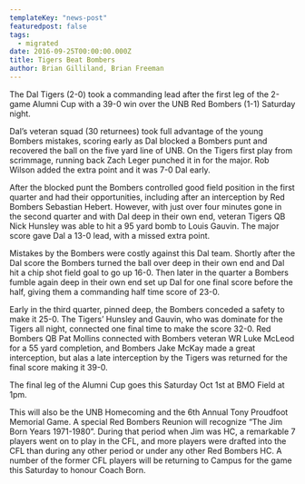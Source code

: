 ```yaml
---
templateKey: "news-post"
featuredpost: false
tags:
  - migrated
date: 2016-09-25T00:00:00.000Z
title: Tigers Beat Bombers
author: Brian Gilliland, Brian Freeman
---
```


The Dal Tigers (2-0) took a commanding lead after the first leg of the 2-game Alumni Cup with a 39-0 win over the UNB Red Bombers (1-1) Saturday night.

Dal’s veteran squad (30 returnees) took full advantage of the young Bombers mistakes, scoring early as Dal blocked a Bombers punt and recovered the ball on the five yard line of UNB. On the Tigers first play from scrimmage, running back Zach Leger punched it in for the major. Rob Wilson added the extra point and it was 7-0 Dal early. 

After the blocked punt the Bombers controlled good field position in the first quarter and had their opportunities, including after an interception by Red Bombers Sebastian Hebert. However, with just over four minutes gone in the second quarter and with Dal deep in their own end, veteran Tigers QB Nick Hunsley was able to hit a 95 yard bomb to Louis Gauvin. The major score gave Dal a 13-0 lead, with a missed extra point.

Mistakes by the Bombers were costly against this Dal team. Shortly after the Dal score the Bombers turned the ball over deep in their own end and Dal hit a chip shot field goal to go up 16-0. Then later in the quarter a Bombers fumble again deep in their own end set up Dal for one final score before the half, giving them a commanding half time score of 23-0.

Early in the third quarter, pinned deep, the Bombers conceded a safety to make it 25-0. The Tigers’ Hunsley and Gauvin, who was dominate for the Tigers all night, connected one final time to make the score 32-0. Red Bombers QB Pat Mollins connected with Bombers veteran WR Luke McLeod for a 55 yard completion, and Bombers Jake McKay made a great interception, but alas a late interception by the Tigers was returned for the final score making it 39-0.

The final leg of the Alumni Cup goes this Saturday Oct 1st at BMO Field at 1pm.

This will also be the UNB Homecoming and the 6th Annual Tony Proudfoot Memorial Game. A special Red Bombers Reunion will recognize “The Jim Born Years 1971-1980”. During that period when Jim was HC, a remarkable 7 players went on to play in the CFL, and more players were drafted into the CFL than during any other period or under any other Red Bombers HC. A number of the former CFL players will be returning to Campus for the game this Saturday to honour Coach Born.
